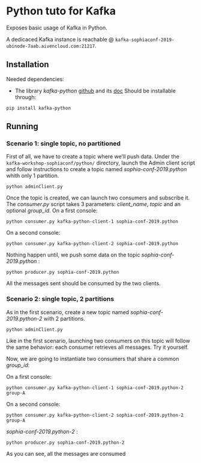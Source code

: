 # Python tuto for Kafka

Exposes basic usage of Kafka in Python.

A dedicaced Kafka instance is reachable @ ```kafka-sophiaconf-2019-ubinode-7aab.aivencloud.com:21217```.

## Installation
Needed dependencies:
- The library *kafka-python* [github](https://github.com/dpkp/kafka-python) and its [doc](https://kafka-python.readthedocs.io/en/master/)
Should be installable through:
```console
pip install kafka-python
```

## Running

### Scenario 1: single topic, no partitioned
First of all, we have to create a topic where we'll push data.
Under the ```kafka-workshop-sophiaconf/python/``` directory, launch the Admin client script and follow instructions to create a topic named *sophia-conf-2019.python* whith only 1 partition. 
```console
python adminClient.py
```

Once the topic is created, we can launch two consumers and subscribe it. The _consumer.py_ script takes 3 parameters: *client_name*, *topic* and an optional *group_id*. 
On a first console:
```console
python consumer.py kafka-python-client-1 sophia-conf-2019.python
```
On a second console:
```console
python consumer.py kafka-python-client-2 sophia-conf-2019.python
```
Nothing happen until, we push some data on the topic *sophia-conf-2019.python* :
```console
python producer.py sophia-conf-2019.python
```

All the messages sent should be consumed by the two clients.

### Scenario 2: single topic, 2 partitions
As in the first scenario, create a new topic named *sophia-conf-2019.python-2* with 2 partitions.
```console
python adminClient.py
```
Like in the first scenario, launching two consumers on this topic will follow the same behavior: each consumer retrieves all messages.
Try it yourself.

Now, we are going to instantiate two consumers that share a common *group_id*:

On a first console:
```console
python consumer.py kafka-python-client-1 sophia-conf-2019.python-2 group-A
```
On a second console:
```console
python consumer.py kafka-python-client-2 sophia-conf-2019.python-2 group-A
```

*sophia-conf-2019.python-2* :
```console
python producer.py sophia-conf-2019.python-2
```

As you can see, all the messages are consumed 